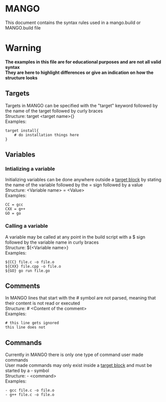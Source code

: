 # MANGO
This document contains the syntax rules used in a mango.build or MANGO.build file

# Warning
**The examples in this file are for educational purposes and are not all valid syntax**  
**They are here to highlight differences or give an indication on how the structure looks**

## Targets
Targets in MANGO can be specified with the "target" keyword followed by the name of the target followed by curly braces  
Structure: target <target name\>{}  
Examples:
```MANGO syntax
target install{
	# do installation things here
}
```

## Variables

### Intializing a variable
Initializing variables can be done anywhere outside a [target block]() by stating the name of the variable followed by the = sign followed by a value  
Structure: <Variable name\> = <Value\>  
Examples:
```MANGO syntax
CC = gcc
CXX = g++
GO = go
```

### Calling a variable
A variable may be called at any point in the build script with a \$ sign followed by the variable name in curly braces  
Structure: ${<Variable name\>}  
Examples:
```MANGO Syntax
${CC} file.c -o file.o
${CXX} file.cpp -o file.o
${GO} go run file.go
```

## Comments
In MANGO lines that start with the # symbol are not parsed, meaning that their content is not read or executed     
Structure: # <Content of the comment\>  
Examples: 
```MANGO syntax
# this line gets ignored
this line does not
```

## Commands
Currently in MANGO there is only one type of command user made commands  
User made commands may only exist inside a [target block]() and must be started by a - symbol  
Structure: - <command\>  
Examples:
```MANGO syntax
- gcc file.c -o file.o
- g++ file.c -o file.o
```
